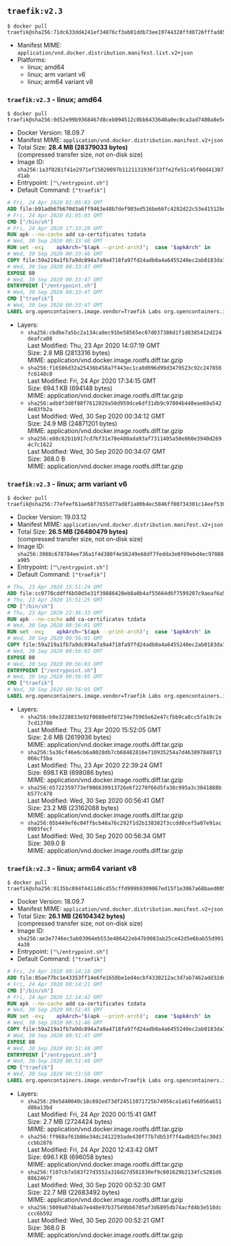 ## `traefik:v2.3`

```console
$ docker pull traefik@sha256:71dc633dd4241ef34076cf3ab01ddb73ee19744328ffd0726fffad857908055f
```

-	Manifest MIME: `application/vnd.docker.distribution.manifest.list.v2+json`
-	Platforms:
	-	linux; amd64
	-	linux; arm variant v6
	-	linux; arm64 variant v8

### `traefik:v2.3` - linux; amd64

```console
$ docker pull traefik@sha256:0d52e99b9368467d8ceb094512c0bb6433640a0ec0ca3ad7480a8e5ee4735210
```

-	Docker Version: 18.09.7
-	Manifest MIME: `application/vnd.docker.distribution.manifest.v2+json`
-	Total Size: **28.4 MB (28379033 bytes)**  
	(compressed transfer size, not on-disk size)
-	Image ID: `sha256:1a3f0281f41e2971ef15020097b1121131936f33ffe2fe51c45f0dd41307d1ab`
-	Entrypoint: `["\/entrypoint.sh"]`
-	Default Command: `["traefik"]`

```dockerfile
# Fri, 24 Apr 2020 01:05:03 GMT
ADD file:b91adb67b670d3a6ff9463e48b7def903ed516be66fc4282d22c53e41512be49 in / 
# Fri, 24 Apr 2020 01:05:03 GMT
CMD ["/bin/sh"]
# Fri, 24 Apr 2020 17:33:28 GMT
RUN apk --no-cache add ca-certificates tzdata
# Wed, 30 Sep 2020 00:33:46 GMT
RUN set -ex; 	apkArch="$(apk --print-arch)"; 	case "$apkArch" in 		armhf) arch='armv6' ;; 		aarch64) arch='arm64' ;; 		x86_64) arch='amd64' ;; 		*) echo >&2 "error: unsupported architecture: $apkArch"; exit 1 ;; 	esac; 	wget --quiet -O /tmp/traefik.tar.gz "https://github.com/traefik/traefik/releases/download/v2.3.1/traefik_v2.3.1_linux_$arch.tar.gz"; 	tar xzvf /tmp/traefik.tar.gz -C /usr/local/bin traefik; 	rm -f /tmp/traefik.tar.gz; 	chmod +x /usr/local/bin/traefik
# Wed, 30 Sep 2020 00:33:46 GMT
COPY file:59a219a1fb7a9dc894a7a9a4718fa97fd24adb0a4a6455240ec2ab0183da796e in / 
# Wed, 30 Sep 2020 00:33:47 GMT
EXPOSE 80
# Wed, 30 Sep 2020 00:33:47 GMT
ENTRYPOINT ["/entrypoint.sh"]
# Wed, 30 Sep 2020 00:33:47 GMT
CMD ["traefik"]
# Wed, 30 Sep 2020 00:33:47 GMT
LABEL org.opencontainers.image.vendor=Traefik Labs org.opencontainers.image.url=https://traefik.io org.opencontainers.image.title=Traefik org.opencontainers.image.description=A modern reverse-proxy org.opencontainers.image.version=v2.3.1 org.opencontainers.image.documentation=https://docs.traefik.io
```

-	Layers:
	-	`sha256:cbdbe7a5bc2a134ca8ec91be58565ec07d037386d1f1d8385412d224deafca08`  
		Last Modified: Thu, 23 Apr 2020 14:07:19 GMT  
		Size: 2.8 MB (2813316 bytes)  
		MIME: application/vnd.docker.image.rootfs.diff.tar.gzip
	-	`sha256:f16506d32a25436b458a7f443ec1ca0d096d99d3479523c92c247856fc6148c0`  
		Last Modified: Fri, 24 Apr 2020 17:34:15 GMT  
		Size: 694.1 KB (694148 bytes)  
		MIME: application/vnd.docker.image.rootfs.diff.tar.gzip
	-	`sha256:adb8f3d0f88f7612029a50d959dce6df31db9c97804b448eae69a5424e83fb2a`  
		Last Modified: Wed, 30 Sep 2020 00:34:12 GMT  
		Size: 24.9 MB (24871201 bytes)  
		MIME: application/vnd.docker.image.rootfs.diff.tar.gzip
	-	`sha256:e88c62b1b917cd7bf31e78e480ada93af7311405a50e060e3940d2694c7c1622`  
		Last Modified: Wed, 30 Sep 2020 00:34:07 GMT  
		Size: 368.0 B  
		MIME: application/vnd.docker.image.rootfs.diff.tar.gzip

### `traefik:v2.3` - linux; arm variant v6

```console
$ docker pull traefik@sha256:77efeef61ae68f7655d77ad8f1a00b4ec5846ff00734301c14eef5307c78c420
```

-	Docker Version: 19.03.12
-	Manifest MIME: `application/vnd.docker.distribution.manifest.v2+json`
-	Total Size: **26.5 MB (26480479 bytes)**  
	(compressed transfer size, not on-disk size)
-	Image ID: `sha256:3988c678784ee736a1f4d380f4e56249e68df7fedda3e0f09ebd4ec97088a905`
-	Entrypoint: `["\/entrypoint.sh"]`
-	Default Command: `["traefik"]`

```dockerfile
# Thu, 23 Apr 2020 15:51:24 GMT
ADD file:cc0770cddff6b50d5e31f39886420eb8a0b4af55664d6f7599207c9aeaf6a501 in / 
# Thu, 23 Apr 2020 15:51:25 GMT
CMD ["/bin/sh"]
# Thu, 23 Apr 2020 22:36:33 GMT
RUN apk --no-cache add ca-certificates tzdata
# Wed, 30 Sep 2020 00:56:01 GMT
RUN set -ex; 	apkArch="$(apk --print-arch)"; 	case "$apkArch" in 		armhf) arch='armv6' ;; 		aarch64) arch='arm64' ;; 		x86_64) arch='amd64' ;; 		*) echo >&2 "error: unsupported architecture: $apkArch"; exit 1 ;; 	esac; 	wget --quiet -O /tmp/traefik.tar.gz "https://github.com/traefik/traefik/releases/download/v2.3.1/traefik_v2.3.1_linux_$arch.tar.gz"; 	tar xzvf /tmp/traefik.tar.gz -C /usr/local/bin traefik; 	rm -f /tmp/traefik.tar.gz; 	chmod +x /usr/local/bin/traefik
# Wed, 30 Sep 2020 00:56:01 GMT
COPY file:59a219a1fb7a9dc894a7a9a4718fa97fd24adb0a4a6455240ec2ab0183da796e in / 
# Wed, 30 Sep 2020 00:56:02 GMT
EXPOSE 80
# Wed, 30 Sep 2020 00:56:03 GMT
ENTRYPOINT ["/entrypoint.sh"]
# Wed, 30 Sep 2020 00:56:05 GMT
CMD ["traefik"]
# Wed, 30 Sep 2020 00:56:05 GMT
LABEL org.opencontainers.image.vendor=Traefik Labs org.opencontainers.image.url=https://traefik.io org.opencontainers.image.title=Traefik org.opencontainers.image.description=A modern reverse-proxy org.opencontainers.image.version=v2.3.1 org.opencontainers.image.documentation=https://docs.traefik.io
```

-	Layers:
	-	`sha256:b9e3228833e92f0688e0f87234e75965e62e47cfbb9ca8cc5fa19c2e7cd13f80`  
		Last Modified: Thu, 23 Apr 2020 15:52:05 GMT  
		Size: 2.6 MB (2619936 bytes)  
		MIME: application/vnd.docker.image.rootfs.diff.tar.gzip
	-	`sha256:5a36cf46e6cb6a8028db7cb68482816e710935254a7d463897840713066cf5ba`  
		Last Modified: Thu, 23 Apr 2020 22:39:24 GMT  
		Size: 698.1 KB (698086 bytes)  
		MIME: application/vnd.docker.image.rootfs.diff.tar.gzip
	-	`sha256:65722359773ef006639913726e6f2270f66d5fa38c995a3c3841888bb577c478`  
		Last Modified: Wed, 30 Sep 2020 00:56:41 GMT  
		Size: 23.2 MB (23162088 bytes)  
		MIME: application/vnd.docker.image.rootfs.diff.tar.gzip
	-	`sha256:05b449ef6c04ffbcb48a76c292f1d2b138382f3ccdd0cef5a07e91ac0903fecf`  
		Last Modified: Wed, 30 Sep 2020 00:56:34 GMT  
		Size: 369.0 B  
		MIME: application/vnd.docker.image.rootfs.diff.tar.gzip

### `traefik:v2.3` - linux; arm64 variant v8

```console
$ docker pull traefik@sha256:0135bc094f4411d6cd55cffd999b9309067ed15f1e3067a68baed005f67fafdb
```

-	Docker Version: 18.09.7
-	Manifest MIME: `application/vnd.docker.distribution.manifest.v2+json`
-	Total Size: **26.1 MB (26104342 bytes)**  
	(compressed transfer size, not on-disk size)
-	Image ID: `sha256:ae3e7746ec5ab03964eb553e486422eb47b9083ab25ce42d5e6bab55d9914a38`
-	Entrypoint: `["\/entrypoint.sh"]`
-	Default Command: `["traefik"]`

```dockerfile
# Fri, 24 Apr 2020 00:14:18 GMT
ADD file:85ae77bc1e43353ff14e6fe1658be1ed4ecbf4330212ac3d7ab7462add32dd39 in / 
# Fri, 24 Apr 2020 00:14:21 GMT
CMD ["/bin/sh"]
# Fri, 24 Apr 2020 12:14:42 GMT
RUN apk --no-cache add ca-certificates tzdata
# Wed, 30 Sep 2020 00:51:45 GMT
RUN set -ex; 	apkArch="$(apk --print-arch)"; 	case "$apkArch" in 		armhf) arch='armv6' ;; 		aarch64) arch='arm64' ;; 		x86_64) arch='amd64' ;; 		*) echo >&2 "error: unsupported architecture: $apkArch"; exit 1 ;; 	esac; 	wget --quiet -O /tmp/traefik.tar.gz "https://github.com/traefik/traefik/releases/download/v2.3.1/traefik_v2.3.1_linux_$arch.tar.gz"; 	tar xzvf /tmp/traefik.tar.gz -C /usr/local/bin traefik; 	rm -f /tmp/traefik.tar.gz; 	chmod +x /usr/local/bin/traefik
# Wed, 30 Sep 2020 00:51:46 GMT
COPY file:59a219a1fb7a9dc894a7a9a4718fa97fd24adb0a4a6455240ec2ab0183da796e in / 
# Wed, 30 Sep 2020 00:51:47 GMT
EXPOSE 80
# Wed, 30 Sep 2020 00:51:48 GMT
ENTRYPOINT ["/entrypoint.sh"]
# Wed, 30 Sep 2020 00:51:49 GMT
CMD ["traefik"]
# Wed, 30 Sep 2020 00:51:50 GMT
LABEL org.opencontainers.image.vendor=Traefik Labs org.opencontainers.image.url=https://traefik.io org.opencontainers.image.title=Traefik org.opencontainers.image.description=A modern reverse-proxy org.opencontainers.image.version=v2.3.1 org.opencontainers.image.documentation=https://docs.traefik.io
```

-	Layers:
	-	`sha256:29e5d40040c18c692ed73df24511071725b74956ca1a61fe6056a651d86a13bd`  
		Last Modified: Fri, 24 Apr 2020 00:15:41 GMT  
		Size: 2.7 MB (2724424 bytes)  
		MIME: application/vnd.docker.image.rootfs.diff.tar.gzip
	-	`sha256:ff968af61b86e34dc2412293ade430f77b7db53f7f4adb925fec30d3ccbb2876`  
		Last Modified: Fri, 24 Apr 2020 12:43:42 GMT  
		Size: 696.1 KB (696058 bytes)  
		MIME: application/vnd.docker.image.rootfs.diff.tar.gzip
	-	`sha256:f107cb7a583f27d3552a316d27d581830ef9c601629b2134fc5281d60862467f`  
		Last Modified: Wed, 30 Sep 2020 00:52:30 GMT  
		Size: 22.7 MB (22683492 bytes)  
		MIME: application/vnd.docker.image.rootfs.diff.tar.gzip
	-	`sha256:5009a074bab7e448e97b37549bb6705af3d6895db74acfd4b3e518dcccc6b592`  
		Last Modified: Wed, 30 Sep 2020 00:52:21 GMT  
		Size: 368.0 B  
		MIME: application/vnd.docker.image.rootfs.diff.tar.gzip

